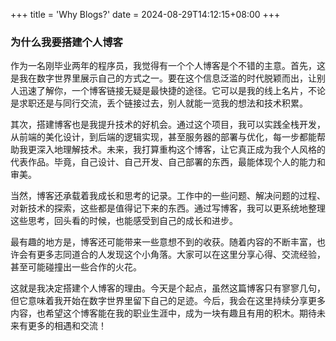 +++
title = 'Why Blogs?'
date = 2024-08-29T14:12:15+08:00
+++

### 为什么我要搭建个人博客

作为一名刚毕业两年的程序员，我觉得有一个个人博客是个不错的主意。首先，这是我在数字世界里展示自己的方式之一。要在这个信息泛滥的时代脱颖而出，让别人迅速了解你，一个博客链接无疑是最快捷的途径。它可以是我的线上名片，不论是求职还是与同行交流，丢个链接过去，别人就能一览我的想法和技术积累。

其次，搭建博客也是我提升技术的好机会。通过这个项目，我可以实践全栈开发，从前端的美化设计，到后端的逻辑实现，甚至服务器的部署与优化，每一步都能帮助我更深入地理解技术。未来，我打算重构这个博客，让它真正成为我个人风格的代表作品。毕竟，自己设计、自己开发、自己部署的东西，最能体现个人的能力和审美。

当然，博客还承载着我成长和思考的记录。工作中的一些问题、解决问题的过程、对新技术的探索，这些都是值得记下来的东西。通过写博客，我可以更系统地整理这些思考，回头看的时候，也能感受到自己的成长和进步。

最有趣的地方是，博客还可能带来一些意想不到的收获。随着内容的不断丰富，也许会有更多志同道合的人发现这个小角落。大家可以在这里分享心得、交流经验，甚至可能碰撞出一些合作的火花。

这就是我决定搭建个人博客的理由。今天是个起点，虽然这篇博客只有寥寥几句，但它意味着我开始在数字世界里留下自己的足迹。今后，我会在这里持续分享更多内容，也希望这个博客能在我的职业生涯中，成为一块有趣且有用的积木。期待未来有更多的相遇和交流！